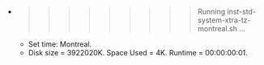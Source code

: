 * >>>>>>>>> Running inst-std-system-xtra-tz-montreal.sh ...
  * Set time: Montreal.
  * Disk size = 3922020K. Space Used = 4K. Runtime = 00:00:00:01.
